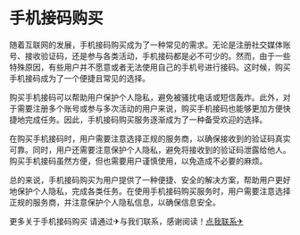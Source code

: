 # 手机接码购买

随着互联网的发展，手机接码购买成为了一种常见的需求。无论是注册社交媒体账号、接收验证码，还是参与各类活动，手机接码都是必不可少的。然而，由于一些特殊原因，有些用户并不愿意或者无法使用自己的手机号进行接码。这时候，购买手机接码成为了一个便捷且常见的选择。

购买手机接码可以帮助用户保护个人隐私，避免被骚扰电话或短信轰炸。此外，对于需要注册多个账号或参与多次活动的用户来说，购买手机接码也能够更加方便快捷地完成任务。因此，手机接码购买服务逐渐成为了一种备受欢迎的选择。

在购买手机接码时，用户需要注意选择正规的服务商，以确保接收到的验证码真实可靠。同时，用户还需要注意保护个人隐私，避免将接收到的验证码泄露给他人。购买手机接码虽然方便，但也需要用户谨慎使用，以免造成不必要的麻烦。

总的来说，手机接码购买为用户提供了一种便捷、安全的解决方案，帮助用户更好地保护个人隐私，完成各类任务。在使用手机接码购买服务时，用户需要注意选择正规的服务商，并注意保护个人隐私信息，以确保信息安全。

更多关于手机接码购买 请通过✈与我们联系，感谢阅读！[点我联系✈](https://chat.G208.com)